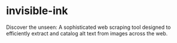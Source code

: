 # invisible-ink
Discover the unseen: A sophisticated web scraping tool designed to efficiently extract and catalog alt text from images across the web.
